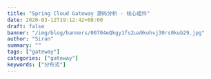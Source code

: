 ```yaml
---
title: "Spring Cloud Gateway 源码分析 - 核心组件"
date: 2020-03-12T19:12:42+08:00
draft: false
banner: "/img/blog/banners/00704eQkgy1fs2ua9kohvj30rs0kub29.jpg"
author: "Siran"
summary: ""
tags: ["gateway"]
categories: ["gateway"]
keywords: ["分布式"]
---
```



